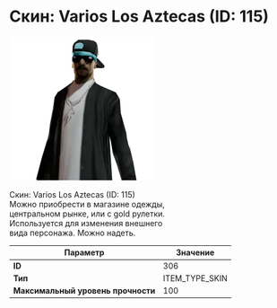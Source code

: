 # Скин: Varios Los Aztecas (ID: 115)

![Item Image](../img/306.webp?raw=true)

Скин: Varios Los Aztecas (ID: 115)<br>Можно приобрести в магазине одежды,<br>центральном рынке, или с gold рулетки.<br>Используется для изменения внешнего<br>вида персонажа. Можно надеть.


| Параметр | Значение |
|----------|----------|
| **ID** | 306 |
| **Тип** | ITEM_TYPE_SKIN |
| **Максимальный уровень прочности** | 100 |

